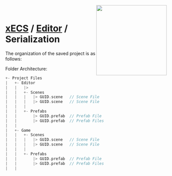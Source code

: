 <img src="https://i.imgur.com/TyjrCTS.jpg" align="right" width="220px" /><br>
# [xECS](xecs.md) / [Editor](xecs_editor.md) / Serialization

The organization of the saved project is as follows:

Folder Architecture:

~~~cpp
+- Project Files
|   +- Editor
|   |   |> 
|   |   +- Scenes
|   |   |   |> GUID.scene   // Scene File
|   |   |   |> GUID.scene   // Scene File
|   |   |
|   |   +- Prefabs
|   |       |> GUID.prefab  // Prefab File
|   |       |> GUID.prefab  // Prefab Files
|   |
|   +- Game
|   |   +- Scenes 
|   |   |   |> GUID.scene   // Scene File
|   |   |   |> GUID.scene   // Scene File
|   |   |
|   |   +- Prefabs
|   |       |> GUID.prefab  // Prefab File
|   |       |> GUID.prefab  // Prefab Files
|   |
~~~

